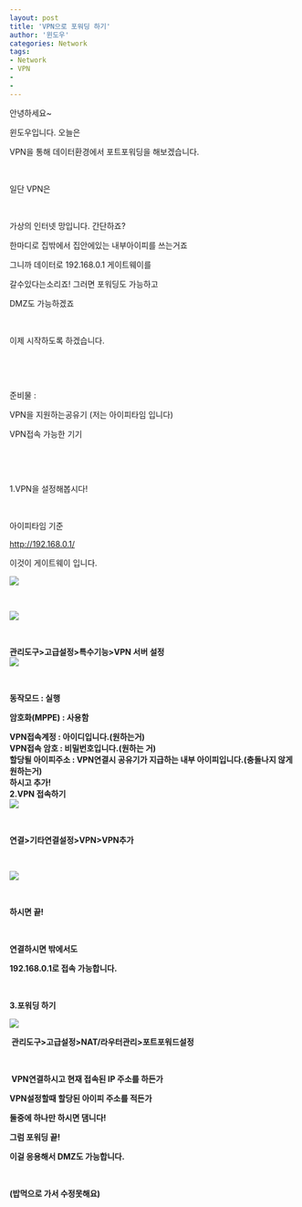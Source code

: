 ```yaml
---
layout: post
title: 'VPN으로 포워딩 하기'
author: '윈도우'
categories: Network
tags:
- Network
- VPN
- 
-
---
```



<script> location.href='https://cafe.naver.com/develoid/790478' ; </script>

<p>안녕하세요~</p><p>윈도우입니다. 오늘은</p><p>VPN을 통해 데이터환경에서 포트포워딩을 해보겠습니다.</p><p>&nbsp;</p><p>일단 VPN은</p><p>&nbsp;</p><p>가상의 인터넷 망입니다. 간단하죠?</p><p>한마디로 집밖에서 집안에있는 내부아이피를 쓰는거죠</p><p>그니까 데이터로 192.168.0.1 게이트웨이를</p><p>갈수있다는소리죠! 그러면 포워딩도 가능하고</p><p>DMZ도 가능하겠죠</p><p>&nbsp;</p><p>이제 시작하도록 하겠습니다.</p><p>&nbsp;</p><p>&nbsp;</p><p>준비물 :</p><p>VPN을 지원하는공유기 (저는 아이피타임 입니다)</p><p>VPN접속 가능한 기기</p><p>&nbsp;</p><p>&nbsp;</p><p>1.VPN을 설정해봅시다!</p><p>&nbsp;</p><p>아이피타임 기준&nbsp;</p><p><a href="http://192.168.0.1/">http://192.168.0.1/</a></p><p>이것이 게이트웨이 입니다.</p><p><img src="https://cafeptthumb-phinf.pstatic.net/MjAxODAzMzFfMjU4/MDAxNTIyNDk0NTgzNjc1.eEI9ZtqmNPWSciWhMoN_YHfyxJ4S_VN3NwuAHPMOmuUg.nErkh0ikfhW8Gu2iLM_QBwKfq5fuVcLKNnB-aj7chycg.JPEG.windows6587/Screenshot_20180331-200928.jpg?type=w740"></p><p>&nbsp;</p><div><b></div><div><b></div><div><b></div><div><b></div><div><img src="https://cafeptthumb-phinf.pstatic.net/MjAxODAzMzFfMTE1/MDAxNTIyNDk0NjMxMDI5.snLhVruqBqW4pWGa-KErVse_HX2CJEv5AUkatJPYfrog.6jdRhfoIUtXfqvwIEib3iPH3_IbBcZzIqrkBdrxyO-Ag.JPEG.windows6587/Screenshot_20180331-201017.jpg?type=w740"><p>&nbsp;</p><b></div><div><b></div><div>관리도구&gt;고급설정&gt;특수기능&gt;VPN 서버 설정</div><div><b></div><div><img src="https://cafeptthumb-phinf.pstatic.net/MjAxODAzMzFfNTcg/MDAxNTIyNDk0NzA2NjQ2.7p6d249NEcrCNctcH0RfR4rgQC095wG179oXgrBNnmsg.p_kDw-N18j5q9OcIUljz4bEgXj9aG96u5tini-D-Euwg.JPEG.windows6587/Screenshot_20180331-201122.jpg?type=w740"><p>&nbsp;</p><p>동작모드 : 실행</p><p>암호화(MPPE) : 사용함</p></div><div>VPN접속계정 : 아이디입니다.(원하는거)</div><div>VPN접속 암호 : 비밀번호입니다.(원하는 거)</div><div>할당될 아이피주소 : VPN연결시 공유기가 지급하는 내부 아이피입니다.(충돌나지 않게 원하는거)</div><div><b></div><div>하시고 추가!</div><div><b></div><div><b></div><div>2.VPN 접속하기</div><div><img src="https://cafeptthumb-phinf.pstatic.net/MjAxODAzMzFfMTc4/MDAxNTIyNDk1MDI1ODU2.QhljbNFxbuLEcNHzx0ojv3etNEnNQT4ClDSkOc864CQg.uzlUwyv9e6DZym6zvryUpOuc3tVxNwWnKZxDn9SaTtsg.JPEG.windows6587/Screenshot_20180331-201643.jpg?type=w740"><p>&nbsp;</p><p>연결&gt;기타연결설정&gt;VPN&gt;VPN추가</p><p>&nbsp;</p><p><img src="https://cafeptthumb-phinf.pstatic.net/MjAxODAzMzFfMTQ4/MDAxNTIyNDk1MTIwNzUz.WqmUqw5CXWYly5-49Yxu59xKrFiazgTaC1LZo1WDDBwg.hff9laD6zIfuKo0hHL1rcuk9nYbtJGL2l1Asju8ElL4g.JPEG.windows6587/Screenshot_20180331-201828.jpg?type=w740"></p><p>&nbsp;</p><p>하시면 끝!</p><p>&nbsp;</p><p>연결하시면 밖에서도</p><p>192.168.0.1로 접속 가능합니다.</p><p>&nbsp;</p><p>3.포워딩 하기</p><p><img src="https://cafeptthumb-phinf.pstatic.net/MjAxODAzMzFfMTY0/MDAxNTIyNDk1MjkzMzA1.W49_xQE4YraIWQJuQ3_J-h5EQGYonZzCwZepcnS_DJMg.zM67_Chv6GnwJVh-0pGIl9xCaITOUuiByvqjEQrgwVAg.JPEG.windows6587/Screenshot_20180331-202101.jpg?type=w740"></p><p>&nbsp;<span>관리도구&gt;고급설정&gt;NAT/라우터관리&gt;포트포워드설정</span></p><b><p>&nbsp;</p><p>&nbsp;VPN연결하시고 현재 접속된 IP 주소를 하든가</p><p>VPN설정할때 할당된 아이피 주소를 적든가</p><p>둘중에 하나만 하시면 댐니다!</p><p>그럼 포워딩 끝!</p><p>이걸 응용해서 DMZ도 가능합니다.</p><p>&nbsp;</p><p>(밥먹으로 가서 수정못해요)</p><p>&nbsp;</p><p>&nbsp;</p></div><div><b></div><div><b></div><div><b></div><div><b></div><div><b></div><div><b></div><div><b></div><div><b></div><div><b></div><div><b></div><div><b></div><div><b></div><p>&nbsp;</p><p>&nbsp;</p>
